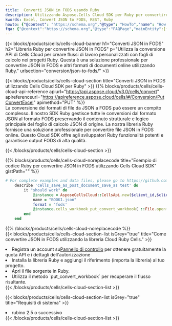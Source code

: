 ```yaml
---
title:  Converti JSON in FODS usando Ruby
description: Utilizzando Aspose.Cells Cloud SDK per Ruby per convertire un file in formato JSON in un file in formato FODS.
kwords: Excel, Convert JSON to FODS, REST, Ruby
howto: {"@context": "https://schema.org","@type": "HowTo","name": "How to convert JSON to FODS using the Cells Cloud Ruby library.","description": "How to convert JSON to FODS using the Cells Cloud Ruby library.","image": {"@type": "ImageObject"},"url": "/ruby/conversion/json-to-fods/","step": [{ "@type": "HowToStep","name": "How to convert JSON to FODS using the Cells Cloud Ruby library. step 1", "image": {"@type": "ImageObject",},"url": "/ruby/conversion/json-to-fods/","text": "Register an account at <a href='https://dashboard.aspose.cloud/'>Dashboard</a> to get free API quota & authorization details",},{ "@type": "HowToStep","name": "How to convert JSON to FODS using the Cells Cloud Ruby library. step 1", "image": {"@type": "ImageObject",},"url": "/ruby/conversion/json-to-fods/","text": "Install Ruby library and add the reference (import the library) to your project.",},{ "@type": "HowToStep","name": "How to convert JSON to FODS using the Cells Cloud Ruby library. step 1", "image": {"@type": "ImageObject",},"url": "/ruby/conversion/json-to-fods/","text": "Open the source file in Ruby.",},{ "@type": "HowToStep","name": "How to convert JSON to FODS using the Cells Cloud Ruby library. step 1", "image": {"@type": "ImageObject",},"url": "/ruby/conversion/json-to-fods/","text": "Use the `put_convert_workbook` method to retrieve the resulting stream.",}, ],"supply": {"@type": "HowToSupply","name": "document"},"tool": [{"@type": "HowToTool","name": "RubyMine, Visual Studio Code, Aptana Studio, NetBeans"},{"@type": "HowToTool","name": "Aspose Cells"}],"totalTime": "PT6M"}
fqa: {"@context":"https://schema.org","@type":"FAQPage","mainEntity":[{"@type":"Question","name":"Why convert file formats in C# using REST API?","acceptedAnswer":{"@type":"Answer","text":"Documents are encoded in many ways, and some files may be incompatible with the software you use. To open and read such files, just convert them to appropriate file formats.<br/><ol><li>Install .NET SDK and add the reference (import the library) to your project.</li><li>Open the source file in C# using REST API.</li><li>Call the PutConvertWorkbookRequest() method, passing an output filename with required extension.</li><li>Get the result of conversion as a separate file.</li></ol>"}},{"@type":"Question","name":"What file formats can I convert with your C# library?","acceptedAnswer":{"@type":"Answer","text":"We support a variety of file formats for conversion using .NET library, including XLSX, Excel, xls , PDF, CSV, HTML, Markdown, XML, PNG, JPG, TIFF, Json, TXT and many more."}},{"@type":"Question","name":"What is the maximum allowed file size for conversion using this .NET library?","acceptedAnswer":{"@type":"Answer","text":"There are no file size limits for format conversions using .NET library."}}]}
---
```

{{< blocks/products/cells/cells-cloud-banner h1="Converti JSON in FODS" h2="Libreria Ruby per convertire JSON in FODS" p="Utilizza la conversione API di Cells Cloud per creare flussi di lavoro personalizzati con fogli di calcolo nei progetti Ruby. Questa è una soluzione professionale per convertire JSON in FODS e altri formati di documenti online utilizzando Ruby." urlsection="conversion/json-to-fods/" >}}

{{< blocks/products/cells/cells-cloud-section title="Converti JSON in FODS utilizzando Cells Cloud SDK per Ruby" >}}
{{% blocks/products/cells/cells-cloud-api-reference apiurl="https://api.aspose.cloud/v3.0/cells/convert" apireferenceurl="https://apireference.aspose.cloud/cells/#/Conversion/PutConvertExcel" apimethod="PUT" %}}
<br/>
La conversione dei formati di file da JSON a FODS può essere un compito complesso. Il nostro SDK Ruby gestisce tutte le conversioni dal formato JSON al formato FODS preservando il contenuto strutturale e logico principale del foglio di calcolo JSON di origine. La nostra libreria Ruby fornisce una soluzione professionale per convertire file JSON in FODS online. Questo Cloud SDK offre agli sviluppatori Ruby funzionalità potenti e garantisce output FODS di alta qualità.

{{< /blocks/products/cells/cells-cloud-section >}}

{{% blocks/products/cells/cells-cloud-noreplacecode title="Esempio di codice Ruby per convertire JSON in FODS utilizzando Cells Cloud SDK" gistPath="" %}}
 
```ruby
# For complete examples and data files, please go to https://github.com/aspose-cells-cloud/aspose-cells-cloud-ruby/
    describe 'cells_save_as_post_document_save_as test' do
        it "should work" do
            @instance = AsposeCellsCloud::CellsApi.new($client_id,$client_secret,"v3.0","https://api.aspose.cloud/")
            name = "BOOK1.json"
            format = 'fods'
            @instance.cells_workbook_put_convert_workbook( ::File.open(File.expand_path("data/"+name),"r")  {|io| io.read(io.size) },{:format=>format})     
        end
    end
```
 
{{% /blocks/products/cells/cells-cloud-noreplacecode %}}
<br/>
{{< blocks/products/cells/cells-cloud-section-list isGrey="true" title="Come convertire JSON in FODS utilizzando la libreria Cloud Ruby Cells." >}}
<li> Registra un account su<a href="https://dashboard.aspose.cloud/">Pannello di controllo</a> per ottenere gratuitamente la quota API e i dettagli dell'autorizzazione</li>
<li>Installa la libreria Ruby e aggiungi il riferimento (importa la libreria) al tuo progetto.</li>
<li>Apri il file sorgente in Ruby.</li>
<li>Utilizza il metodo `put_convert_workbook` per recuperare il flusso risultante.</li>
{{< /blocks/products/cells/cells-cloud-section-list >}}

{{< blocks/products/cells/cells-cloud-section-list isGrey="true" title="Requisiti di sistema" >}}
<li>rubino 2.5 o successivo</li>
{{< /blocks/products/cells/cells-cloud-section-list >}}
